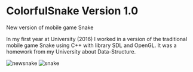 # ColorfulSnake Version 1.0

New version of mobile game Snake

In my first year at University (2016) I worked in a version of the traditional mobile game Snake using C++ with library SDL and OpenGL. It was a homework from my University about Data-Structure.

![newsnake](https://user-images.githubusercontent.com/26942184/30253575-75371eb6-965e-11e7-8b6f-9fbe1e8c2f19.jpg)
![snake](https://user-images.githubusercontent.com/26942184/30253579-8481731c-965e-11e7-9a5b-70af33722988.jpg)

